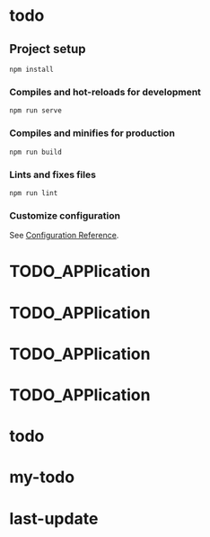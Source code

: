 # todo

## Project setup
```
npm install
```

### Compiles and hot-reloads for development
```
npm run serve
```

### Compiles and minifies for production
```
npm run build
```

### Lints and fixes files
```
npm run lint
```

### Customize configuration
See [Configuration Reference](https://cli.vuejs.org/config/).
# TODO_APPlication
# TODO_APPlication
# TODO_APPlication
# TODO_APPlication
# todo
# my-todo
# last-update
